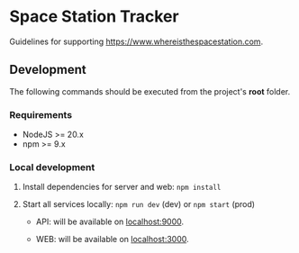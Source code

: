 # Space Station Tracker

Guidelines for supporting https://www.whereisthespacestation.com.

## Development

The following commands should be executed from the project's **root** folder.

### Requirements

-   NodeJS >= 20.x
-   npm >= 9.x

### Local development

1. Install dependencies for server and web: `npm install`

2. Start all services locally: `npm run dev` (dev) or `npm start` (prod)

    - API: will be available on [localhost:9000](http://localhost:9000/).

    - WEB: will be available on [localhost:3000](http://localhost:3000/).
